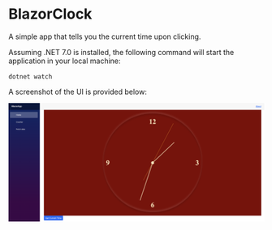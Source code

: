 # BlazorClock
A simple app that tells you the current time upon clicking.

Assuming .NET 7.0 is installed, the following command will start the application in your local machine:

    dotnet watch

A screenshot of the UI is provided below:

![alt text](https://github.com/rodinKaradeniz/BlazorClock/blob/main/output.png?raw=true)